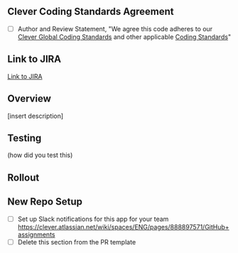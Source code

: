 ## Clever Coding Standards Agreement

- [ ] Author and Review Statement, "We agree this code adheres to our [Clever Global Coding Standards](https://app.getguru.com/folders/ibabX5oT/Engineering-Standards-Best-Practices?activeCard=a8a444f4-9149-4ec7-a0fd-8ba42519d93e) and other applicable [Coding Standards](https://app.getguru.com/folders/ibabX5oT/Engineering-Standards-Best-Practices)"

## Link to JIRA
[Link to JIRA](url)

## Overview
[insert description]

## Testing
(how did you test this)

## Rollout

## New Repo Setup
- [ ] Set up Slack notifications for this app for your team https://clever.atlassian.net/wiki/spaces/ENG/pages/888897571/GitHub+assignments
- [ ] Delete this section from the PR template